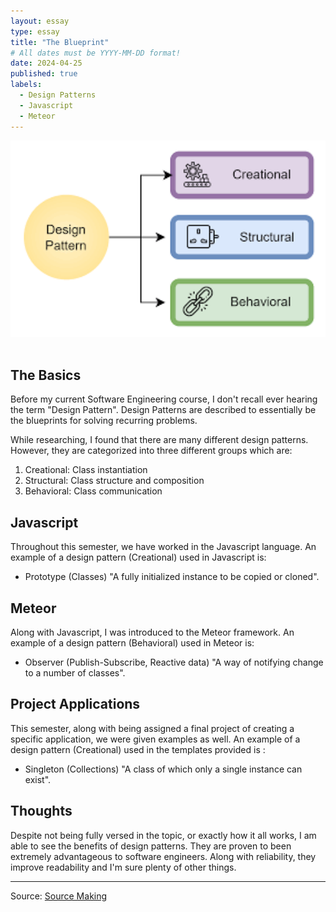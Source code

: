 ```yaml
---
layout: essay
type: essay
title: "The Blueprint"
# All dates must be YYYY-MM-DD format!
date: 2024-04-25
published: true
labels:
  - Design Patterns 
  - Javascript
  - Meteor
---
```


<div class="container-fluid justify-content-center">
<img width="700px" src="../img/blueprint/blueprint.png">
</div>

<br>

## The Basics

Before my current Software Engineering course, I don't recall ever hearing the term "Design Pattern". Design Patterns are described to essentially be the blueprints for solving recurring problems.

While researching, I found that there are many different design patterns. However, they are categorized into three different groups which are:

1. Creational: Class instantiation
2. Structural: Class structure and composition
3. Behavioral: Class communication

## Javascript

Throughout this semester, we have worked in the Javascript language. An example of a design pattern (Creational) used in Javascript is:
- Prototype 
(Classes) 
"A fully initialized instance to be copied or cloned".

## Meteor

Along with Javascript, I was introduced to the Meteor framework. An example of a design pattern (Behavioral) used in Meteor is:
- Observer 
(Publish-Subscribe, Reactive data)
"A way of notifying change to a number of classes".

## Project Applications

This semester, along with being assigned a final project of creating a specific  application, we were given examples as well. An example of a design pattern (Creational) used in the templates provided is :
- Singleton
(Collections)
"A class of which only a single instance can exist".

## Thoughts

Despite not being fully versed in the topic, or exactly how it all works, I am able to see the benefits of design patterns. They are proven to been extremely advantageous to software engineers. Along with reliability, they improve readability and I'm sure plenty of other things.

<hr>

Source: <a href="https://sourcemaking.com/design_patterns"><i class="large github icon "></i>Source Making</a>